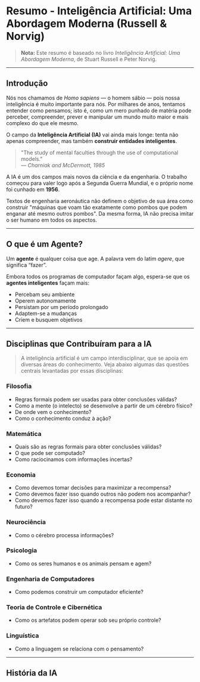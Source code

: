 # Resumo - Inteligência Artificial: Uma Abordagem Moderna (Russell & Norvig)

> **Nota:** Este resumo é baseado no livro *Inteligência Artificial: Uma Abordagem Moderna*, de Stuart Russell e Peter Norvig.  

---
## Introdução

Nós nos chamamos de *Homo sapiens* — o homem sábio — pois nossa inteligência é muito importante para nós. Por milhares de anos, tentamos entender como pensamos;
isto é, como um mero punhado de matéria pode perceber, compreender, prever e manipular um mundo muito maior e mais complexo do que ele mesmo.

O campo da **Inteligência Artificial (IA)** vai ainda mais longe: tenta não apenas compreender, mas também **construir entidades inteligentes**.

> "The study of mental faculties through the use of computational models."  
> — *Charniak and McDermott, 1985*

A IA é um dos campos mais novos da ciência e da engenharia. O trabalho começou para valer logo após a Segunda Guerra Mundial, e o próprio nome foi cunhado em **1956**.

Textos de engenharia aeronáutica não definem o objetivo de sua área como construir "máquinas que voam tão exatamente como pombos que podem enganar até mesmo outros pombos". Da mesma forma, IA não precisa imitar o ser humano em todos os aspectos.

---
## O que é um Agente?

Um **agente** é qualquer coisa que age. A palavra vem do latim *agere*, que significa “fazer”.

Embora todos os programas de computador façam algo, espera-se que os **agentes inteligentes** façam mais:

- Percebam seu ambiente  
- Operem autonomamente  
- Persistam por um período prolongado  
- Adaptem-se a mudanças  
- Criem e busquem objetivos  

---
## Disciplinas que Contribuíram para a IA

> A inteligência artificial é um campo interdisciplinar, que se apoia em diversas áreas do conhecimento. Veja abaixo algumas das questões centrais levantadas por essas disciplinas:

### Filosofia
- Regras formais podem ser usadas para obter conclusões válidas?
- Como a mente (o intelecto) se desenvolve a partir de um cérebro físico?
- De onde vem o conhecimento?
- Como o conhecimento conduz à ação?

### Matemática
- Quais são as regras formais para obter conclusões válidas?
- O que pode ser computado?
- Como raciocinamos com informações incertas?

### Economia
- Como devemos tomar decisões para maximizar a recompensa?
- Como devemos fazer isso quando outros não podem nos acompanhar?
- Como devemos fazer isso quando a recompensa pode estar distante no futuro?

### Neurociência
- Como o cérebro processa informações?

### Psicologia
- Como os seres humanos e os animais pensam e agem?

### Engenharia de Computadores
- Como podemos construir um computador eficiente?

### Teoria de Controle e Cibernética
- Como os artefatos podem operar sob seu próprio controle?

### Linguística
- Como a linguagem se relaciona com o pensamento?

---
## História da IA
